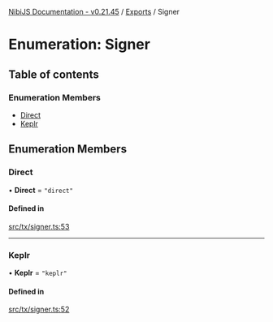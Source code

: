 [NibiJS Documentation - v0.21.45](../intro.md) / [Exports](../modules.md) / Signer

# Enumeration: Signer

## Table of contents

### Enumeration Members

- [Direct](Signer.md#direct)
- [Keplr](Signer.md#keplr)

## Enumeration Members

### Direct

• **Direct** = `"direct"`

#### Defined in

[src/tx/signer.ts:53](https://github.com/NibiruChain/ts-sdk/blob/89f4b6e/packages/nibijs/src/tx/signer.ts#L53)

---

### Keplr

• **Keplr** = `"keplr"`

#### Defined in

[src/tx/signer.ts:52](https://github.com/NibiruChain/ts-sdk/blob/89f4b6e/packages/nibijs/src/tx/signer.ts#L52)
